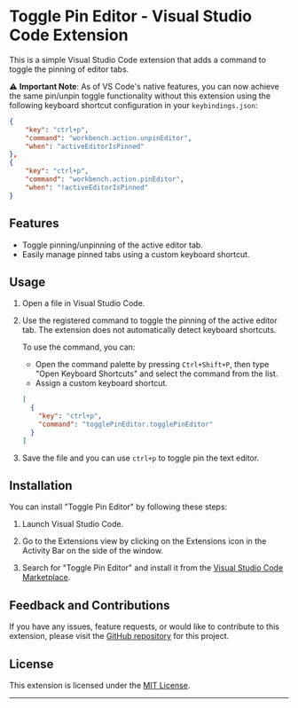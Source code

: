 # Toggle Pin Editor - Visual Studio Code Extension

This is a simple Visual Studio Code extension that adds a command to toggle the pinning of editor tabs.

⚠️ **Important Note**: As of VS Code's native features, you can now achieve the same pin/unpin toggle functionality without this extension using the following keyboard shortcut configuration in your `keybindings.json`:

```json
{
    "key": "ctrl+p",
    "command": "workbench.action.unpinEditor",
    "when": "activeEditorIsPinned"
},
{
    "key": "ctrl+p",
    "command": "workbench.action.pinEditor",
    "when": "!activeEditorIsPinned"
}
```

## Features

- Toggle pinning/unpinning of the active editor tab.
- Easily manage pinned tabs using a custom keyboard shortcut.

## Usage

1. Open a file in Visual Studio Code.
2. Use the registered command to toggle the pinning of the active editor tab. The extension does not automatically detect keyboard shortcuts.

   To use the command, you can:

   - Open the command palette by pressing `Ctrl+Shift+P`, then type "Open Keyboard Shortcuts" and select the command from the list.
   - Assign a custom keyboard shortcut.

   ```json
   [
     {
       "key": "ctrl+p",
       "command": "togglePinEditor.togglePinEditor"
     }
   ]
   ```

3. Save the file and you can use `ctrl+p` to toggle pin the text editor.

## Installation

You can install "Toggle Pin Editor" by following these steps:

1. Launch Visual Studio Code.

2. Go to the Extensions view by clicking on the Extensions icon in the Activity Bar on the side of the window.

3. Search for "Toggle Pin Editor" and install it from the [Visual Studio Code Marketplace](https://marketplace.visualstudio.com/items?itemName=MarcoAntonioMaderaLpez.toggle-pin-editor).

## Feedback and Contributions

If you have any issues, feature requests, or would like to contribute to this extension, please visit the [GitHub repository](https://github.com/MarcoMadera/toggle-pin-editor) for this project.

## License

This extension is licensed under the [MIT License](LICENSE.md).

---
